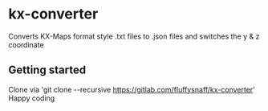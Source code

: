 # kx-converter
Converts KX-Maps format style .txt files to .json files and switches the y & z coordinate 


## Getting started

Clone via 'git clone --recursive https://gitlab.com/fluffysnaff/kx-converter'  
Happy coding
